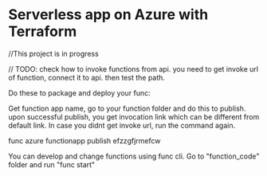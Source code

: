 # Serverless app on Azure with Terraform

//This project is in progress


// TODO: check how to invoke functions from api. you need to get invoke url of function, connect it to api. then test the path.

Do these to package and deploy your func:

Get function app name, go to your function folder and do this to publish. upon successful publish, you get invocation link which can be different from default link. In case you didnt get invoke url, run the command again.

func azure functionapp publish efzzgfjrmefcw


You can develop and change functions using func cli. Go to "function_code" folder and run "func start"

